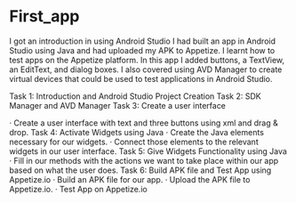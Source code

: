 # First_app


I got an introduction in using Android Studio   I had  built an app in Android Studio using Java and had uploaded my APK to Appetize. I learnt how to test apps on the Appetize platform. In this app I added buttons, a TextView, an EditText, and dialog boxes.  I also covered using AVD Manager to create virtual devices that could be used to test applications in Android Studio.

Task 1: Introduction and Android Studio Project Creation
Task 2: SDK Manager and AVD Manager
Task 3: Create a user interface

·       Create a user interface with text and three buttons using xml and drag & drop.
Task 4: Activate Widgets using Java
·       Create the Java elements necessary for our widgets.
·       Connect those elements to the relevant widgets in our user interface.
Task 5: Give Widgets Functionality using Java
·       Fill in our methods with the actions we want to take place within our app based on what the user does. 
Task 6: Build APK file and Test App using Appetize.io
·       Build an APK file for our app.
·       Upload the APK file to Appetize.io.
·       Test App on Appetize.io
